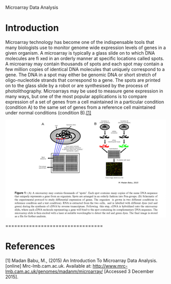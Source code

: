 Microarray Data Analysis


# Introduction
Microarray technology has become one of the indispensable tools that many biologists use to monitor genome wide expression levels of genes in a given organism. A microarray is typically a glass slide on to which DNA molecules are fi xed in an orderly manner at specific locations called spots. A microarray may contain thousands of spots and each spot may contain a few million copies of identical DNA molecules that uniquely correspond
to a gene. The DNA in a spot may either be genomic DNA or short stretch of oligo-nucleotide strands that correspond to a gene. The spots are printed on to the glass slide by a robot or are synthesised by the process of photolithography.
Microarrays may be used to measure gene expression in many ways, but one of the most popular applications is to compare expression of a set of genes from a cell maintained in a particular condition (condition A) to the same set of genes from a reference cell maintained under normal conditions (condition B).[[1]](#1)

![](https://github.com/Alirezafathian/microarray_data_analysis/blob/master/fig/microarray.png)


=================================
# References

<a id="1">[1]</a> 
Madan Babu, M., (2015)
An Introduction To Microarray Data Analysis. [online] Mrc-lmb.cam.ac.uk. Available at: <http://www.mrc-lmb.cam.ac.uk/genomes/madanm/microarray/> [Accessed 3 December 2015].
